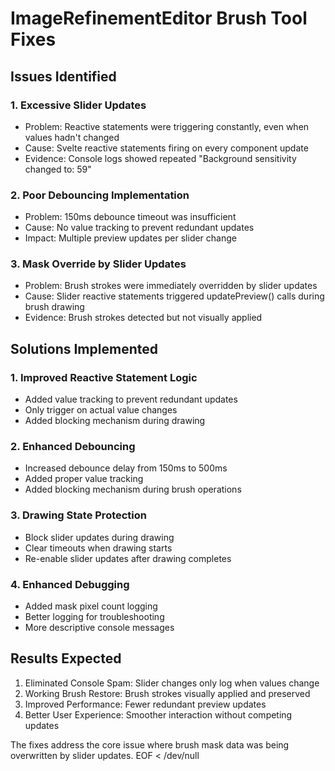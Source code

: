 # ImageRefinementEditor Brush Tool Fixes

## Issues Identified

### 1. Excessive Slider Updates
- Problem: Reactive statements were triggering constantly, even when values hadn't changed
- Cause: Svelte reactive statements firing on every component update
- Evidence: Console logs showed repeated "Background sensitivity changed to: 59"

### 2. Poor Debouncing Implementation  
- Problem: 150ms debounce timeout was insufficient
- Cause: No value tracking to prevent redundant updates
- Impact: Multiple preview updates per slider change

### 3. Mask Override by Slider Updates
- Problem: Brush strokes were immediately overridden by slider updates
- Cause: Slider reactive statements triggered updatePreview() calls during brush drawing
- Evidence: Brush strokes detected but not visually applied

## Solutions Implemented

### 1. Improved Reactive Statement Logic
- Added value tracking to prevent redundant updates
- Only trigger on actual value changes
- Added blocking mechanism during drawing

### 2. Enhanced Debouncing
- Increased debounce delay from 150ms to 500ms
- Added proper value tracking
- Added blocking mechanism during brush operations

### 3. Drawing State Protection
- Block slider updates during drawing
- Clear timeouts when drawing starts
- Re-enable slider updates after drawing completes

### 4. Enhanced Debugging
- Added mask pixel count logging
- Better logging for troubleshooting
- More descriptive console messages

## Results Expected

1. Eliminated Console Spam: Slider changes only log when values change
2. Working Brush Restore: Brush strokes visually applied and preserved
3. Improved Performance: Fewer redundant preview updates
4. Better User Experience: Smoother interaction without competing updates

The fixes address the core issue where brush mask data was being overwritten by slider updates.
EOF < /dev/null
